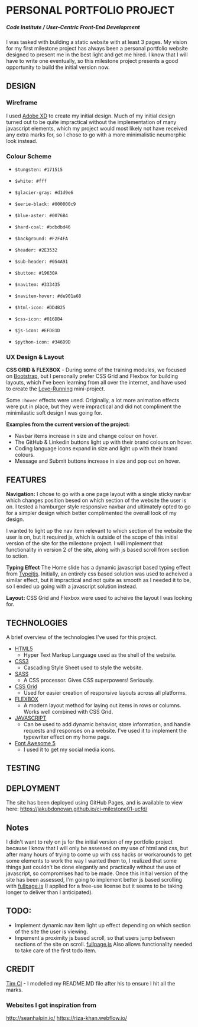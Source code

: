 # PERSONAL PORTFOLIO PROJECT
##### Code Institute / User-Centric Front-End Development

I was tasked with building a static website with at least 3 pages. My vision for my first milestone project has always been a personal portfolio website designed to present me in the best light and get me hired. I know that I will have to write one eventually, so this milestone project presents a good opportunity to build the initial version now. 


## DESIGN
### Wireframe
I used [Adobe XD](https://www.adobe.com/ie/products/xd.html) to create my initial design. Much of my initial design turned out to be quite impractical without the implementation of many javascript elements, which my project would most likely not have received any extra marks for, so I chose to go with a more minimalistic neumorphic look instead.

### Colour Scheme
- `$tungsten: #171515`
- `$white: #fff`
- `$glacier-gray: #d1d9e6`
- `$eerie-black: #000000c9`
- `$blue-aster: #0076B4`
- `$hard-coal: #bdbdbd46`

- `$background: #F2F4FA`
- `$header: #2E3532`
- `$sub-header: #054A91`
- `$button: #19630A`

- `$navitem: #333435`
- `$navitem-hover: #de901a68`

- `$html-icon: #DD4B25`
- `$css-icon: #016DB4`
- `$js-icon: #EFD81D`
- `$python-icon: #346D9D`

### UX Design & Layout
**CSS GRID & FLEXBOX** - During some of the training modules, we focused on [Bootstrap](https://getbootstrap.com/), but I personally prefer CSS Grid and Flexbox for building layouts, which I've been learning from all over the internet, and have used to create the [Love-Running](https://github.com/jakubdonovan/Love-Running) mini-project.

Some `:hover` effects were used. Originally, a lot more animation effects were put in place, but they were impractical and did not compliment the minimilastic soft design I was going for.

**Examples from the current version of the project:**

- Navbar items increase in size and change colour on hover.
- The GitHub & Linkedin buttons light up with their brand colours on hover.
- Coding language icons expand in size and light up with their brand colours.
- Message and Submit buttons increase in size and pop out on hover.


## FEATURES
**Navigation:**
I chose to go with a one page layout with a single sticky navbar which changes position besed on which section of the website the user is on. I tested a hamburger style responsive navbar and ultimately opted to go for a simpler design which better complimented the overall look of my design.

I wanted to light up the nav item relevant to which section of the website the user is on, but it required js, which is outside of the scope of this initial version of the site for the milestone project. I will implement that functionality in version 2 of the site, along with js based scroll from section to sction.

**Typing Effect** 
The Home slide has a dynamic javascript based typing effect from [Typeitjs](https://typeitjs.com). Initially, an entirely css based solution was used to acheived a similar effect, but it impractical and not quite as smooth as I needed it to be, so I ended up going with a javascript solution instead.

**Layout:**
CSS Grid and Flexbox were used to acheive the layout I was looking for. 


## TECHNOLOGIES
A brief overview of the technologies I've used for this project.

- [HTML5](https://en.wikipedia.org/wiki/HTML5)
  - Hyper Text Markup Language used as the shell of the website.
- [CSS3](https://en.wikipedia.org/wiki/Cascading_Style_Sheets/)
  - Cascading Style Sheet used to style the website.
- [SASS](https://sass-lang.com/)
  - A CSS processor. Gives CSS superpowers! Seriously.
- [CSS Grid](https://developer.mozilla.org/en-US/docs/Web/CSS/CSS_Grid_Layout/)
  - Used for easier creation of responsive layouts across all platforms.
- [FLEXBOX](https://developer.mozilla.org/en-US/docs/Learn/CSS/CSS_layout/Flexbox)  
  - A modern layout method for laying out items in rows or columns. Works well combined with CSS Grid.
- [JAVASCRIPT](https://developer.mozilla.org/en-US/docs/Web/JavaScript) 
  - Can be used to add dynamic behavior, store information, and handle requests and responses on a website. I've used it to implement the typewriter effect on my home page.
- [Font Awesome 5](https://fontawesome.com)  
  - I used it to get my social media icons.


## TESTING


## DEPLOYMENT
The site has been deployed using GitHub Pages, and is available to view here: https://jakubdonovan.github.io/ci-milestone01-ucfd/


## Notes
I didn't want to rely on js for the initial version of my portfolio project because I know that I will only be assessed on my use of html and css, but after many hours of trying to come up with css hacks or workarounds to get some elements to work the way I wanted them to,  I realized that some things just couldn't be done elegantly and practically without the use of javascript, so compromises had to be made. Once this initial version of the site has been assessed, I'm going to implement better js based scrolling with [fullpage.js](https://alvarotrigo.com/fullPage/) (I applied for a free-use license but it seems to be taking longer to deliver than I anticipated). 


## TODO:
- Implement dynamic nav item light up effect depending on which section of the site the user is viewing.
- Impement a proximity js based scroll, so that users jump between sections of the site on scroll. [fullpage.js](https://alvarotrigo.com/fullPage/) Also allows functionality needed to take care of the first todo item.


## CREDIT
[Tim CI](https://github.com/TravelTimN/ci-milestone01-ucfd) - I modelled my README.MD file after his to ensure I hit all the marks.

### Websites I got inspiration from
http://seanhalpin.io/
https://riza-khan.webflow.io/
